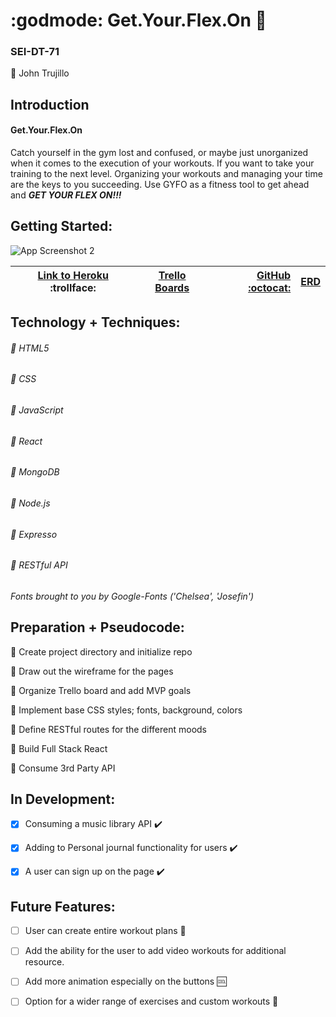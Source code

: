 # :godmode: Get.Your.Flex.On :muscle:

### SEI-DT-71

:large_blue_circle: John Trujillo 


## Introduction

#### Get.Your.Flex.On ####
Catch yourself in the gym lost and confused, or maybe just unorganized when it comes to the execution of your workouts. If you want to take your training to the next level. Organizing your workouts and managing your time are the keys to you succeeding. Use GYFO as a fitness tool to get ahead and ***GET YOUR FLEX ON!!!***


## Getting Started:

![App Screenshot 2](https://i.imgur.com/RCeJlTo.jpg)

| [Link to Heroku](https://getyourflexon.herokuapp.com/) :trollface: | [Trello Boards](https://trello.com/b/YJsBaOtU/gyfo) | [GitHub :octocat:](https://github.com/amriikk/gyfo.git/) | [ERD](https://https://app.diagrams.net/#G17JIUN5qrj5ayM6mCNSgtZdq2UAfgV450/) |
| ------------- |:-------------:| -----:|-----:|


## Technology + Techniques: 

###### :small_blue_diamond: HTML5

###### :small_blue_diamond: CSS

###### :small_blue_diamond: JavaScript

###### :small_blue_diamond: React

###### :small_blue_diamond: MongoDB

###### :small_blue_diamond: Node.js

###### :small_blue_diamond: Expresso

###### :small_blue_diamond: RESTful API


*Fonts brought to you by Google-Fonts ('Chelsea', 'Josefin')*



## Preparation + Pseudocode:

:thought_balloon: Create project directory and initialize repo

:thought_balloon: Draw out the wireframe for the pages

:thought_balloon: Organize Trello board and add MVP goals

:thought_balloon: Implement base CSS styles; fonts, background, colors

:thought_balloon: Define RESTful routes for the different moods

:thought_balloon: Build Full Stack React

:thought_balloon: Consume 3rd Party API

## In Development:

- [x] Consuming a music library API :heavy_check_mark:

- [x] Adding to Personal journal functionality for users :heavy_check_mark:

- [x] A user can sign up on the page :heavy_check_mark:

## Future Features:

- [ ] User can create entire workout plans :busts_in_silhouette:

- [ ] Add the ability for the user to add video workouts for additional resource.

- [ ] Add more animation especially on the buttons :cool:

- [ ] Option for a wider range of exercises and custom workouts :white_square_button:



